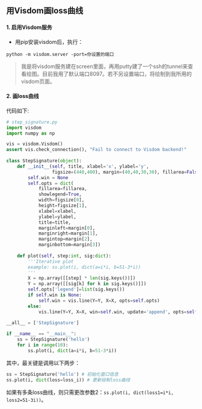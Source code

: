 ## 用Visdom画loss曲线

#### 1. 启用Visdom服务

* 用pip安装visdom后，执行：

```
python -m visdom.server -port=你设置的端口
```

> 我是将visdom服务建在screen里面，再用putty建了一个ssh的tunnel来查看绘图。目前我用了默认端口8097。若不另设置端口，将绘制到我所用的visdom页面。

#### 2. 画loss曲线

代码如下:

```python
# step_signature.py
import visdom
import numpy as np

vis = visdom.Visdom()
assert vis.check_connection(), "Fail to connect to Visdom backend!"
    
class StepSignature(object):
    def __init__(self, title, xlabel='x', ylabel='y', 
                 figsize=(440,400), margin=(40,40,30,30), fillarea=False):
        self.win = None
        self.opts = dict(
            fillarea=fillarea,
            showlegend=True,
            width=figsize[0],
            height=figsize[1],
            xlabel=xlabel,
            ylabel=ylabel,
            title=title,
            marginleft=margin[0],
            marginright=margin[1],
            margintop=margin[2],
            marginbottom=margin[3])
    
    def plot(self, step:int, sig:dict):
        '''Iterative plot
        example: ss.plot(i, dict(a=i*i, b=51-3*i))
        '''
        X = np.array([[step] * len(sig.keys())])
        Y = np.array([[sig[k] for k in sig.keys()]])
        self.opts['legend']=list(sig.keys())
        if self.win is None:
            self.win = vis.line(Y=Y, X=X, opts=self.opts)
        else:
            vis.line(Y=Y, X=X, win=self.win, update='append', opts=self.opts)
        
__all__ = ['StepSignature']

if __name__ == "__main__":
    ss = StepSignature('hello')
    for i in range(10):
        ss.plot(i, dict(a=i*i, b=51-3*i))
```

其中，最关键是调用以下两步：

```python
ss = StepSignature('hello') # 初始化窗口信息
ss.plot(i, dict(loss=loss_i)) # 更新绘制loss曲线
```

如果有多条loss曲线，则只需更改参数2：`ss.plot(i, dict(loss1=i*i, loss2=51-3i))`。